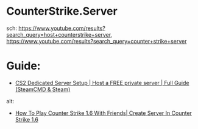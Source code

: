 # CounterStrike.Server
sch: https://www.youtube.com/results?search_query=host+counterstrike+server, https://www.youtube.com/results?search_query=counter+strike+server

# Guide:
- [CS2 Dedicated Server Setup | Host a FREE private server | Full Guide (SteamCMD & Steam)](https://youtu.be/1ZrEn0CiMi4)

alt:
- [How To Play Counter Strike 1.6 With Friends| Create Server In Counter Strike 1.6](https://youtu.be/9bono5iK468)

